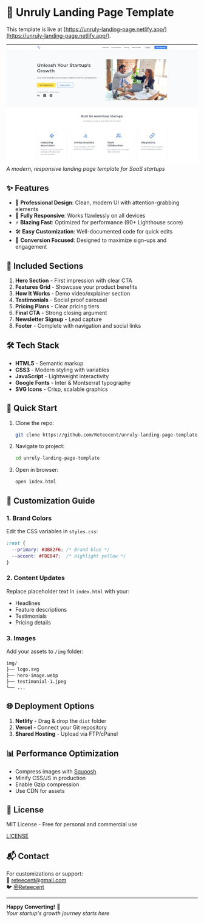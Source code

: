 # 🚀 Unruly Landing Page Template

This template is live at [https://unruly-landing-page.netlify.app/](https://unruly-landing-page.netlify.app/).

![Preview](./img/preview.jpg)  
*A modern, responsive landing page template for SaaS startups*

## ✨ Features

- 🎨 **Professional Design**: Clean, modern UI with attention-grabbing elements
- 📱 **Fully Responsive**: Works flawlessly on all devices
- ⚡ **Blazing Fast**: Optimized for performance (90+ Lighthouse score)
- 🛠️ **Easy Customization**: Well-documented code for quick edits
- 🎯 **Conversion Focused**: Designed to maximize sign-ups and engagement

## 🧩 Included Sections

1. **Hero Section** - First impression with clear CTA
2. **Features Grid** - Showcase your product benefits
3. **How It Works** - Demo video/explainer section
4. **Testimonials** - Social proof carousel
5. **Pricing Plans** - Clear pricing tiers
6. **Final CTA** - Strong closing argument
7. **Newsletter Signup** - Lead capture
8. **Footer** - Complete with navigation and social links

## 🛠️ Tech Stack

- **HTML5** - Semantic markup
- **CSS3** - Modern styling with variables
- **JavaScript** - Lightweight interactivity
- **Google Fonts** - Inter & Montserrat typography
- **SVG Icons** - Crisp, scalable graphics

## 🚀 Quick Start

1. Clone the repo:
   ```bash
   git clone https://github.com/Reteecent/unruly-landing-page-template.git
   ```
2. Navigate to project:
   ```bash
   cd unruly-landing-page-template
   ```
3. Open in browser:
   ```bash
   open index.html
   ```

## 🎨 Customization Guide

### 1. Brand Colors
Edit the CSS variables in `styles.css`:
```css
:root {
  --primary: #3B82F6; /* Brand blue */
  --accent: #FDE047;  /* Highlight yellow */
}
```

### 2. Content Updates
Replace placeholder text in `index.html` with your:
- Headlines
- Feature descriptions
- Testimonials
- Pricing details

### 3. Images
Add your assets to `/img` folder:
```
img/
├── logo.svg
├── hero-image.webp
├── testimonial-1.jpeg
└── ...
```

## 🌐 Deployment Options

1. **Netlify** - Drag & drop the `dist` folder
2. **Vercel** - Connect your Git repository
3. **Shared Hosting** - Upload via FTP/cPanel

## 📊 Performance Optimization

- Compress images with [Squoosh](https://squoosh.app/)
- Minify CSS/JS in production
- Enable Gzip compression
- Use CDN for assets

## 📝 License

MIT License - Free for personal and commercial use

[LICENSE](./LICENSE)

## 📬 Contact

For customizations or support:  
📧 reteecent@gmail.com  
🐦 [@Reteecent](https://www.x.com/Reteecent)

---

**Happy Converting!** 🎉  
*Your startup's growth journey starts here*